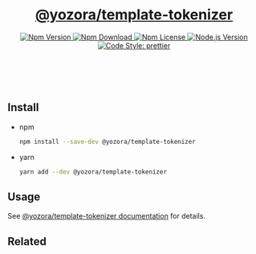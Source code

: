 <header>
  <h1 align="center">
    <a href="https://github.com/yozorajs/yozora/tree/main/scaffolds/template-tokenizer#readme">@yozora/template-tokenizer</a>
  </h1>
  <div align="center">
    <a href="https://www.npmjs.com/package/@yozora/template-tokenizer">
      <img
        alt="Npm Version"
        src="https://img.shields.io/npm/v/@yozora/template-tokenizer.svg"
      />
    </a>
    <a href="https://www.npmjs.com/package/@yozora/template-tokenizer">
      <img
        alt="Npm Download"
        src="https://img.shields.io/npm/dm/@yozora/template-tokenizer.svg"
      />
    </a>
    <a href="https://www.npmjs.com/package/@yozora/template-tokenizer">
      <img
        alt="Npm License"
        src="https://img.shields.io/npm/l/@yozora/template-tokenizer.svg"
      />
    </a>
    <a href="https://github.com/nodejs/node">
      <img
        alt="Node.js Version"
        src="https://img.shields.io/node/v/@yozora/template-tokenizer"
      />
    </a>
    <a href="https://github.com/prettier/prettier">
      <img
        alt="Code Style: prettier"
        src="https://img.shields.io/badge/code_style-prettier-ff69b4.svg?style=flat-square"
      />
    </a>
  </div>
</header>
<br/>

## Install

* npm

  ```bash
  npm install --save-dev @yozora/template-tokenizer
  ```

* yarn

  ```bash
  yarn add --dev @yozora/template-tokenizer
  ```

## Usage

See [@yozora/template-tokenizer documentation](https://yozora.guanghechen.com/docs/package/template-tokenizer) for details.

## Related

[homepage]: https://github.com/yozorajs/yozora/tree/main/scaffolds/template-tokenizer#readme
